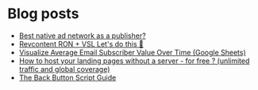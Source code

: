 # Blog posts
<!-- BLOG-POST-LIST:START -->
- [Best native ad network as a publisher?](https://afflift.com/f/threads/best-native-ad-network-as-a-publisher.10533/)
- [Revcontent RON + VSL Let&#39;s do this 🚀](https://afflift.com/f/threads/revcontent-ron-vsl-lets-do-this-%F0%9F%9A%80.9662/)
- [Visualize Average Email Subscriber Value Over Time &lpar;Google Sheets&rpar;](https://afflift.com/f/threads/visualize-average-email-subscriber-value-over-time-google-sheets.10531/)
- [How to host your landing pages without a server - for free ? &lpar;unlimited traffic and global coverage&rpar;](https://afflift.com/f/threads/how-to-host-your-landing-pages-without-a-server-for-free-unlimited-traffic-and-global-coverage.10527/)
- [The Back Button Script Guide](https://afflift.com/f/threads/the-back-button-script-guide.8283/)
<!-- BLOG-POST-LIST:END -->
